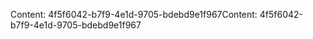 <span data-ttu-id="7e1ac-101">Content: 4f5f6042-b7f9-4e1d-9705-bdebd9e1f967</span><span class="sxs-lookup"><span data-stu-id="7e1ac-101">Content: 4f5f6042-b7f9-4e1d-9705-bdebd9e1f967</span></span>